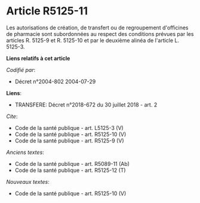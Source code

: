 # Article R5125-11

Les autorisations de création, de transfert ou de regroupement d'officines de pharmacie sont subordonnées au respect des
conditions prévues par les articles R. 5125-9 et R. 5125-10 et par le deuxième alinéa de l'article L. 5125-3.

**Liens relatifs à cet article**

_Codifié par_:

  - Décret n°2004-802 2004-07-29

**Liens**:

  - TRANSFERE: Décret n°2018-672 du 30 juillet 2018 - art. 2

_Cite_:

  - Code de la santé publique - art. L5125-3 (V)
  - Code de la santé publique - art. R5125-10 (V)
  - Code de la santé publique - art. R5125-9 (V)

_Anciens textes_:

  - Code de la santé publique - art. R5089-11 (Ab)
  - Code de la santé publique - art. R5125-12 (T)

_Nouveaux textes_:

  - Code de la santé publique - art. R5125-10 (V)
